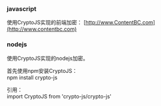 ### javascript

使用CryptoJS实现的前端加密：
[http://www.ContentBC.com](http://www.contentbc.com)

### nodejs
使用CryptoJS实现的nodejs加密。

首先使用npm安装CryptoJS：<br>
npm install crypto-js

引用：<br>
import CryptoJS from 'crypto-js/crypto-js'
